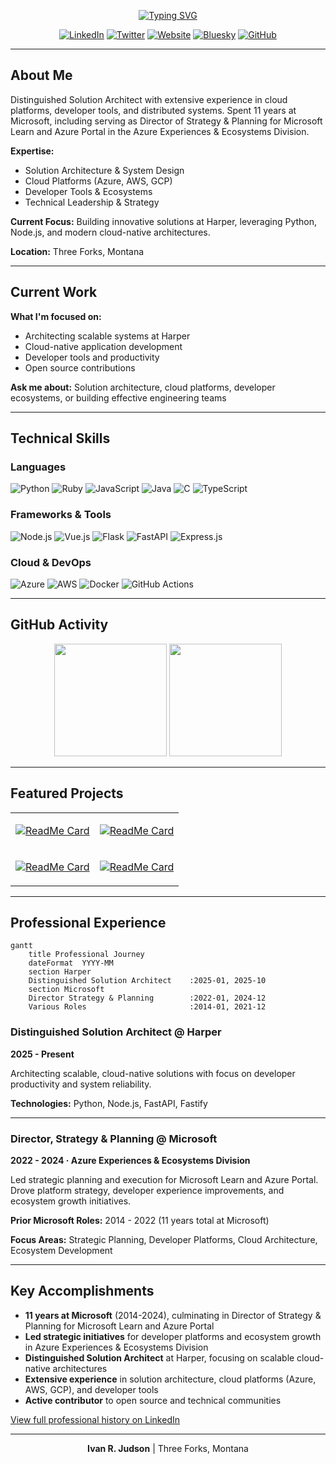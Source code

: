 <div align="center">

<!-- ANIMATED TYPING HEADER -->
[![Typing SVG](https://readme-typing-svg.herokuapp.com?font=Fira+Code&size=32&duration=2800&pause=2000&color=A9FEF7&center=true&vCenter=true&width=940&lines=Ivan+R.+Judson;Distinguished+Solution+Architect;Solution+Architecture+%7C+Cloud+Platforms+%7C+Developer+Tools)](https://git.io/typing-svg)

<!-- SOCIAL MEDIA BADGES -->
[![LinkedIn](https://img.shields.io/badge/LinkedIn-0077B5?style=for-the-badge&logo=linkedin&logoColor=white)](https://linkedin.com/in/irjudson)
[![Twitter](https://img.shields.io/badge/Twitter-1DA1F2?style=for-the-badge&logo=twitter&logoColor=white)](https://twitter.com/irjudson)
[![Website](https://img.shields.io/badge/Website-FF5722?style=for-the-badge&logo=todoist&logoColor=white)](https://www.irjudson.org/)
[![Bluesky](https://img.shields.io/badge/Bluesky-0285FF?style=for-the-badge&logo=bluesky&logoColor=white)](https://bsky.app/profile/irjudson.bsky.social)
[![GitHub](https://img.shields.io/badge/GitHub-100000?style=for-the-badge&logo=github&logoColor=white)](https://github.com/irjudson)

</div>

---

## About Me

Distinguished Solution Architect with extensive experience in cloud platforms, developer tools, and distributed systems. Spent 11 years at Microsoft, including serving as Director of Strategy & Planning for Microsoft Learn and Azure Portal in the Azure Experiences & Ecosystems Division.

**Expertise:**
- Solution Architecture & System Design
- Cloud Platforms (Azure, AWS, GCP)
- Developer Tools & Ecosystems
- Technical Leadership & Strategy

**Current Focus:** Building innovative solutions at Harper, leveraging Python, Node.js, and modern cloud-native architectures.

**Location:** Three Forks, Montana

---

## Current Work

**What I'm focused on:**
- Architecting scalable systems at Harper
- Cloud-native application development
- Developer tools and productivity
- Open source contributions

**Ask me about:** Solution architecture, cloud platforms, developer ecosystems, or building effective engineering teams

---

## Technical Skills

### Languages
![Python](https://img.shields.io/badge/Python-3776AB?style=for-the-badge&logo=python&logoColor=white)
![Ruby](https://img.shields.io/badge/Ruby-CC342D?style=for-the-badge&logo=ruby&logoColor=white)
![JavaScript](https://img.shields.io/badge/JavaScript-F7DF1E?style=for-the-badge&logo=javascript&logoColor=black)
![Java](https://img.shields.io/badge/Java-ED8B00?style=for-the-badge&logo=openjdk&logoColor=white)
![C](https://img.shields.io/badge/C-00599C?style=for-the-badge&logo=c&logoColor=white)
![TypeScript](https://img.shields.io/badge/TypeScript-007ACC?style=for-the-badge&logo=typescript&logoColor=white)

### Frameworks & Tools
![Node.js](https://img.shields.io/badge/Node.js-43853D?style=for-the-badge&logo=nodedotjs&logoColor=white)
![Vue.js](https://img.shields.io/badge/Vue.js-35495E?style=for-the-badge&logo=vuedotjs&logoColor=4FC08D)
![Flask](https://img.shields.io/badge/Flask-000000?style=for-the-badge&logo=flask&logoColor=white)
![FastAPI](https://img.shields.io/badge/FastAPI-005571?style=for-the-badge&logo=fastapi&logoColor=white)
![Express.js](https://img.shields.io/badge/Express.js-404D59?style=for-the-badge&logo=express&logoColor=white)

### Cloud & DevOps
![Azure](https://img.shields.io/badge/Microsoft_Azure-0089D6?style=for-the-badge&logo=microsoft-azure&logoColor=white)
![AWS](https://img.shields.io/badge/AWS-232F3E?style=for-the-badge&logo=amazon-aws&logoColor=white)
![Docker](https://img.shields.io/badge/Docker-2496ED?style=for-the-badge&logo=docker&logoColor=white)
![GitHub Actions](https://img.shields.io/badge/GitHub_Actions-2088FF?style=for-the-badge&logo=github-actions&logoColor=white)

---

## GitHub Activity

<div align="center">

<img height="180em" src="https://github-readme-stats.vercel.app/api?username=irjudson&show_icons=true&theme=tokyonight&include_all_commits=true&count_private=true"/>

<img height="180em" src="https://github-readme-stats.vercel.app/api/top-langs/?username=irjudson&layout=compact&langs_count=8&theme=tokyonight"/>

</div>

---

## Featured Projects

<div align="center">

<table>
<tr>
<td width="50%">

[![ReadMe Card](https://github-readme-stats.vercel.app/api/pin/?username=irjudson&repo=github-profile-upgrade&theme=tokyonight)](https://github.com/irjudson/github-profile-upgrade)

</td>
<td width="50%">

[![ReadMe Card](https://github-readme-stats.vercel.app/api/pin/?username=irjudson&repo=vam-tools&theme=tokyonight)](https://github.com/irjudson/vam-tools)

</td>
</tr>
<tr>
<td width="50%">

[![ReadMe Card](https://github-readme-stats.vercel.app/api/pin/?username=irjudson&repo=astro&theme=tokyonight)](https://github.com/irjudson/astro)

</td>
<td width="50%">

[![ReadMe Card](https://github-readme-stats.vercel.app/api/pin/?username=harperfast&repo=harper&theme=tokyonight)](https://github.com/harperfast/harper)

</td>
</tr>
</table>

</div>

---

## Professional Experience

```mermaid
gantt
    title Professional Journey
    dateFormat  YYYY-MM
    section Harper
    Distinguished Solution Architect    :2025-01, 2025-10
    section Microsoft
    Director Strategy & Planning        :2022-01, 2024-12
    Various Roles                       :2014-01, 2021-12
```

### Distinguished Solution Architect @ Harper
**2025 - Present**

Architecting scalable, cloud-native solutions with focus on developer productivity and system reliability.

**Technologies:** Python, Node.js, FastAPI, Fastify

---

### Director, Strategy & Planning @ Microsoft
**2022 - 2024 · Azure Experiences & Ecosystems Division**

Led strategic planning and execution for Microsoft Learn and Azure Portal. Drove platform strategy, developer experience improvements, and ecosystem growth initiatives.

**Prior Microsoft Roles:** 2014 - 2022 (11 years total at Microsoft)

**Focus Areas:** Strategic Planning, Developer Platforms, Cloud Architecture, Ecosystem Development

---

## Key Accomplishments

- **11 years at Microsoft** (2014-2024), culminating in Director of Strategy & Planning for Microsoft Learn and Azure Portal
- **Led strategic initiatives** for developer platforms and ecosystem growth in Azure Experiences & Ecosystems Division
- **Distinguished Solution Architect** at Harper, focusing on scalable cloud-native architectures
- **Extensive experience** in solution architecture, cloud platforms (Azure, AWS, GCP), and developer tools
- **Active contributor** to open source and technical communities

[View full professional history on LinkedIn](https://linkedin.com/in/irjudson)

---

<div align="center">

**Ivan R. Judson** | Three Forks, Montana

</div>
